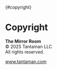 {#copyright}

# Copyright

**The Mirror Room**  
© 2025 Tantaman LLC  
All rights reserved.

www.tantaman.com